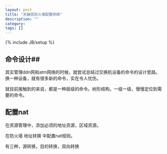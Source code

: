 ```yaml
---
layout: post
title: "天融信防火墙配置网络"
description: ""
category: 
tags: []
---
```

{% include JB/setup %}

## 命令设计##

其实管理ddn网和atm网络的时候，就尝试总结过交换机设备的命令的设计思路。换一种设备，就有很多新的命令，实在令人忧伤。

就目前接触到的来说，都是一种层级的命令。树形结构，一级一级，慢慢定位到需要的命令。

## 配置nat ##


在资源管理中，添加必须的地址资源，区域资源。

在防火墙 地址转换 中配置nat规则。

有三种，源转换，目的转换，双向转换
